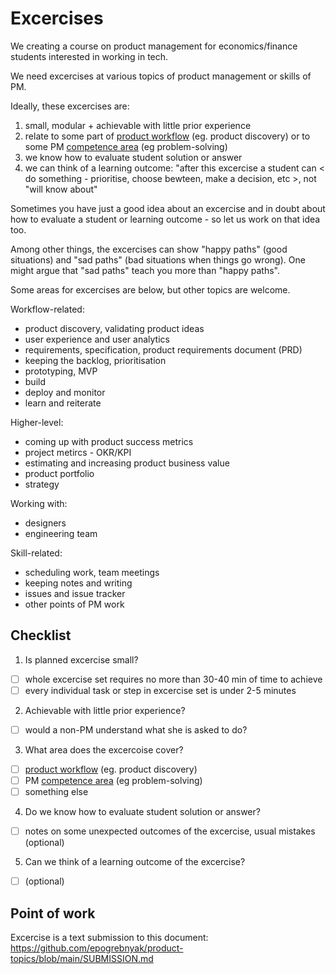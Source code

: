 Excercises
==========

We creating a course on product management for economics/finance students 
interested in working in tech.

We need excercises at various topics of product management or skills of PM.

Ideally, these excercises are:

1. small, modular + achievable with little prior experience
2. relate to some part of [product workflow](TOPICS.md#workflow) (eg. product discovery) or to some PM [competence area](https://github.com/epogrebnyak/product-topics/blob/main/TOPICS.md#comptences) (eg problem-solving)
3. we know how to evaluate student solution or answer
4. we can think of a learning outcome: "after this excercise a student can \< do something - prioritise, choose bewteen, make a decision, etc \>, not "will know about"  

Sometimes you have just a good idea about an excercise and 
in doubt about how to evaluate a student or learning outcome - so let us 
work on that idea too.

Among other things, the excercises can show "happy paths" (good situations) 
and "sad paths" (bad situations when things go wrong). One might argue that
"sad paths" teach you more than "happy paths". 

Some areas for excercises are below, but other topics are welcome.

Workflow-related:

- product discovery, validating product ideas
- user experience and user analytics
- requirements, specification, product requirements document (PRD)
- keeping the backlog, prioritisation 
- prototyping, MVP
- build
- deploy and monitor 
- learn and reiterate

Higher-level:

- coming up with product success metrics
- project metircs - OKR/KPI 
- estimating and increasing product business value
- product portfolio 
- strategy

Working with:

- designers 
- engineering team

Skill-related:

- scheduling work, team meetings
- keeping notes and writing
- issues and issue tracker
- other points of PM work

## Checklist

1. Is planned excercise small?
  - [ ] whole excercise set requires no more than 30-40 min of time to achieve
  - [ ] every individual task or step in excercise set is under 2-5 minutes 
2. Achievable with little prior experience?
  - [ ] would a non-PM understand what she is asked to do? 
3. What area does the excercoise cover?
 - [ ] [product workflow](TOPICS.md#workflow) (eg. product discovery) 
 - [ ] PM [competence area](https://github.com/epogrebnyak/product-topics/blob/main/TOPICS.md#comptences) (eg problem-solving)
 - [ ] something else 
4. Do we know how to evaluate student solution or answer?
 - [ ] notes on some unexpected outcomes of the excercise, usual mistakes (optional) 
5. Can we think of a learning outcome of the excercise? 
 - [ ] (optional)

## Point of work

Excercise is a text submission to this document: <https://github.com/epogrebnyak/product-topics/blob/main/SUBMISSION.md>

